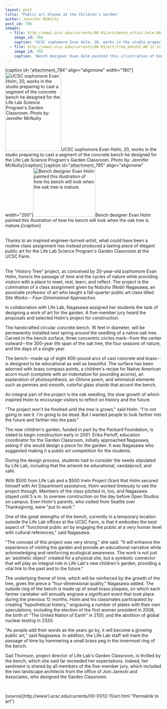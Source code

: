 ```yaml
---
layout: post
title: "Public art blooms at the Children's Garden"
author: Jennifer McNulty
post_id: 786
images:
  - file: http://www1.ucsc.edu/currents/00-01/art/bench_artist.holm.00-12-11.jpg
    image_id: 784
    caption: "UCSC sophomore Evan Holm, 20, works in the studio preparing to cast a segment of the concrete bench he designed for the Life Lab Science Program's Garden Classroom. Photo by: Jennifer McNulty"
  - file: http://www1.ucsc.edu/currents/00-01/art/tree_bench2.00-12-11.jpg
    image_id: 785
    caption: "Bench designer Evan Holm painted this illustration of how his bench will look when the oak tree is mature."
---
```


[caption id="attachment_784" align="alignnone" width="180"]<a href="http://localhost/mysite/wp-content/uploads/2000/12/bench_artist.holm.00-12-11.jpg"><img class="size-full wp-image-784" src="http://localhost/mysite/wp-content/uploads/2000/12/bench_artist.holm.00-12-11.jpg" alt="UCSC sophomore Evan Holm, 20, works in the studio preparing to cast a segment of the concrete bench he designed for the Life Lab Science Program's Garden Classroom. Photo by: Jennifer McNulty" width="180" height="252" /></a>UCSC sophomore Evan Holm, 20, works in the studio preparing to cast a segment of the concrete bench he designed for the Life Lab Science Program's Garden Classroom. Photo by: Jennifer McNulty[/caption]
[caption id="attachment_785" align="alignnone" width="200"]<a href="http://localhost/mysite/wp-content/uploads/2000/12/tree_bench2.00-12-11.jpg"><img class="size-full wp-image-785" src="http://localhost/mysite/wp-content/uploads/2000/12/tree_bench2.00-12-11.jpg" alt="Bench designer Evan Holm painted this illustration of how his bench will look when the oak tree is mature." width="200" height="157" /></a>Bench designer Evan Holm painted this illustration of how his bench will look when the oak tree is mature.[/caption]
<p>
  <br>
  Thanks to an inspired engineer-turned-artist, what could have been a routine class assignment has instead produced a lasting piece of elegant public art for the Life Lab Science Program's Garden Classroom at the UCSC Farm.<br>
  <br>
</p>The "History Tree" project, as conceived by 20-year-old sophomore Evan Holm, honors the passage of time and the cycles of nature while providing visitors with a place to meet, rest, learn, and reflect. The project is the culmination of a class assignment given by Nobuho (Nobi) Nagasawa, an associate professor of art who taught a fall-quarter public art class titled <i>Site Works-- Four-Dimensional Approaches.</i>
<p>
  In collaboration with Life Lab, Nagasawa assigned her students the task of designing a work of art for the garden. A five-member jury heard the proposals and selected Holm's project for construction.
</p>
<p>
  The handcrafted circular concrete bench, 16 feet in diameter, will be permanently installed next spring around the seedling of a native oak tree. Carved in the bench surface, three concentric circles mark--from the center outward--the 300-year life span of the oak tree, the four seasons of nature, and the days of a single year.
</p>
<p>
  The bench--made up of eight 400-pound arcs of cast concrete and brass--is designed to be educational as well as beautiful. The surface has been adorned with brass compass points, a children's recipe for Native American acorn mush (complete with an indentation for pounding acorns), an explanation of photosynthesis, an Ohlone poem, and whimsical elements such as pennies and smooth, colorful glass shards that accent the bench.
</p>
<p>
  An integral part of the project is the oak seedling, the slow growth of which inspired Holm to encourage visitors to reflect on history and the future.
</p>"The project won't be finished until the tree is grown," said Holm. "I'm not going to see it. I'm going to be dead. But I wanted people to look farther into the future and farther into the past."
<p>
  The new children's garden, funded in part by the Packard Foundation, is slated to begin construction early in 2001. Erika Perloff, education coordinator for the Garden Classroom, initially approached Nagasawa, asking if she would design a piece for the garden. It was Nagasawa who suggested making it a public art competition for the students.
</p>
<p>
  During the design process, students had to consider the needs stipulated by Life Lab, including that the artwork be educational, vandalproof, and safe.
</p>
<p>
  With $500 from Life Lab and a $500 Irwin Project Grant that Holm secured himself with Art Department assistance, Holm worked tirelessly to see the project through. Members of the class pitched in, too, and Nagasawa stayed until 5 a.m. to oversee construction on the day before Open Studios on campus. Even Holm's parents, who visited from Seattle over Thanksgiving, were "put to work."
</p>
<p>
  One of the great strengths of the bench, currently in a temporary location outside the Life Lab offices at the UCSC Farm, is that it embodies the best aspect of "functional public art by engaging the public at a very human level with cultural references," said Nagasawa.
</p>
<p>
  "The concept of this project was very strong," she said. "It will enhance the experience of visiting the garden and provide an educational narrative while acknowledging and reinforcing ecological awareness. The work is not just an 'aesthetic object' created for a physical site, but a symbolic connector that will play an integral role in Life Lab's new children's garden, providing a vital link to the past and to the future."
</p>
<p>
  The underlying theme of time, which will be reinforced by the growth of the tree, gives the piece a "four-dimensional quality," Nagasawa added. The outside ring of the bench is made up of small brass plaques, on which each farmer caretaker will annually engrave a significant event that took place during the previous 12 months. Holm and his classmates participated by creating "hypothetical history," engraving a number of plates with their own speculations, including the election of the first woman president in 2008, the birth of "The United Nation of Earth" in 2150, and the abolition of global nuclear testing in 2320.
</p>
<p>
  "As people add their words as the years go by, it will become a growing public art," said Nagasawa. In addition, the Life Lab staff will mark the passage of time by hammering a small brass peg in the innermost ring of the bench.
</p>
<p>
  Gail Thomson, project director of Life Lab's Garden Classroom, is thrilled by the bench, which she said far exceeded her expectations. Indeed, her sentiment is shared by all members of the five-member jury, which included the two landscape architects from the office of Joni Janecki and Associates, who designed the Garden Classroom.
</p>
<p>
  <br>

</p>
[source](http://www1.ucsc.edu/currents/00-01/12-11/art.html "Permalink to art")
